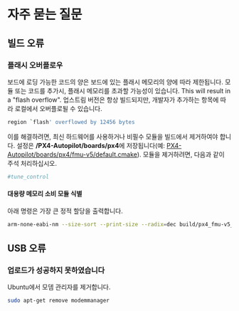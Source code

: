 # 자주 묻는 질문

## 빌드 오류

### 플래시 오버플로우

보드에 로딩 가능한 코드의 양은 보드에 있는 플래시 메모리의 양에 따라 제한됩니다. 모듈 또는 코드를 추가시, 플래시 메모리를 초과할 가능성이 있습니다. This will result in a "flash overflow". 업스트림 버전은 항상 빌드되지만, 개발자가 추가하는 항목에 따라 로컬에서 오버플로될 수 있습니다.

```sh
region `flash' overflowed by 12456 bytes
```

이를 해결하려면, 최신 하드웨어를 사용하거나 비필수 모듈을 빌드에서 제거하여야 합니다. 설정은 **/PX4-Autopilot/boards/px4**에 저장됩니다(예: [PX4-Autopilot/boards/px4/fmu-v5/default.cmake](https://github.com/PX4/PX4-Autopilot/blob/master/boards/px4/fmu-v5/default.cmake)). 모듈을 제거하려면, 다음과 같이 주석 처리하십시오.

```cmake
#tune_control
```

#### 대용량 메모리 소비 모듈 식별

아래 명령은 가장 큰 정적 할당을 출력합니다.

```bash
arm-none-eabi-nm --size-sort --print-size --radix=dec build/px4_fmu-v5_default/px4_fmu-v5_default.elf | grep " [bBdD] "
```

## USB 오류

### 업로드가 성공하지 못하였습니다

Ubuntu에서 모뎀 관리자를 제거합니다.

```sh
sudo apt-get remove modemmanager
```
